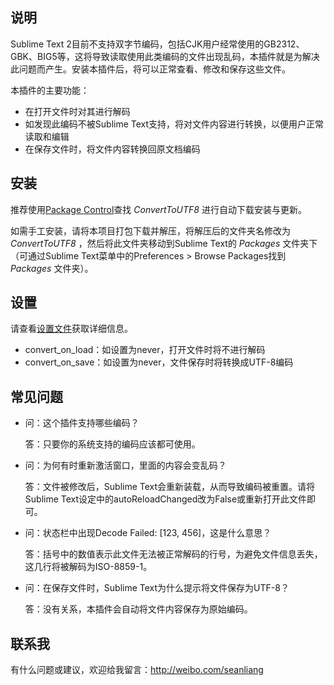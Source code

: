 说明
------------------
Sublime Text 2目前不支持双字节编码，包括CJK用户经常使用的GB2312、GBK、BIG5等，这将导致读取使用此类编码的文件出现乱码，本插件就是为解决此问题而产生。安装本插件后，将可以正常查看、修改和保存这些文件。

本插件的主要功能：
* 在打开文件时对其进行解码
* 如发现此编码不被Sublime Text支持，将对文件内容进行转换，以便用户正常读取和编辑
* 在保存文件时，将文件内容转换回原文档编码

安装
------------------
推荐使用[Package Control](http://wbond.net/sublime_packages/package_control)查找 *ConvertToUTF8* 进行自动下载安装与更新。

如需手工安装，请将本项目打包下载并解压，将解压后的文件夹名修改为 *ConvertToUTF8* ，然后将此文件夹移动到Sublime Text的 *Packages* 文件夹下（可通过Sublime Text菜单中的Preferences > Browse Packages找到 *Packages* 文件夹）。

设置
------------------
请查看[设置文件](ConvertToUTF8.sublime-settings)获取详细信息。
* convert_on_load：如设置为never，打开文件时将不进行解码
* convert_on_save：如设置为never，文件保存时将转换成UTF-8编码

常见问题
------------------
* 问：这个插件支持哪些编码？

  答：只要你的系统支持的编码应该都可使用。

* 问：为何有时重新激活窗口，里面的内容会变乱码？

  答：文件被修改后，Sublime Text会重新装载，从而导致编码被重置。请将Sublime Text设定中的autoReloadChanged改为False或重新打开此文件即可。

* 问：状态栏中出现Decode Failed: [123, 456]，这是什么意思？

  答：括号中的数值表示此文件无法被正常解码的行号，为避免文件信息丢失，这几行将被解码为ISO-8859-1。

* 问：在保存文件时，Sublime Text为什么提示将文件保存为UTF-8？

  答：没有关系，本插件会自动将文件内容保存为原始编码。

联系我
------------------
有什么问题或建议，欢迎给我留言：http://weibo.com/seanliang

